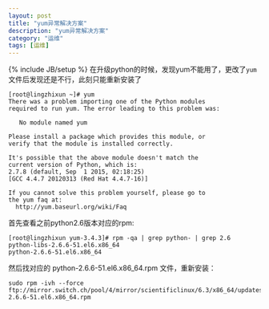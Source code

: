 ```yaml
---
layout: post
title: "yum异常解决方案"
description: "yum异常解决方案"
category: "运维"
tags: [运维]
---
```

{% include JB/setup %}
在升级python的时候，发现yum不能用了，更改了`yum`文件后发现还是不行，此刻只能重新安装了

    [root@lingzhixun ~]# yum
    There was a problem importing one of the Python modules
    required to run yum. The error leading to this problem was:

       No module named yum

    Please install a package which provides this module, or
    verify that the module is installed correctly.

    It's possible that the above module doesn't match the
    current version of Python, which is:
    2.7.8 (default, Sep  1 2015, 02:18:25)
    [GCC 4.4.7 20120313 (Red Hat 4.4.7-16)]

    If you cannot solve this problem yourself, please go to
    the yum faq at:
      http://yum.baseurl.org/wiki/Faq


首先查看之前python2.6版本对应的rpm:

    [root@lingzhixun yum-3.4.3]# rpm -qa | grep python- | grep 2.6
    python-libs-2.6.6-51.el6.x86_64
    python-2.6.6-51.el6.x86_64

然后找对应的 python-2.6.6-51.el6.x86_64.rpm 文件，重新安装：

    sudo rpm -ivh --force ftp://mirror.switch.ch/pool/4/mirror/scientificlinux/6.3/x86_64/updates/security/python-2.6.6-51.el6.x86_64.rpm

